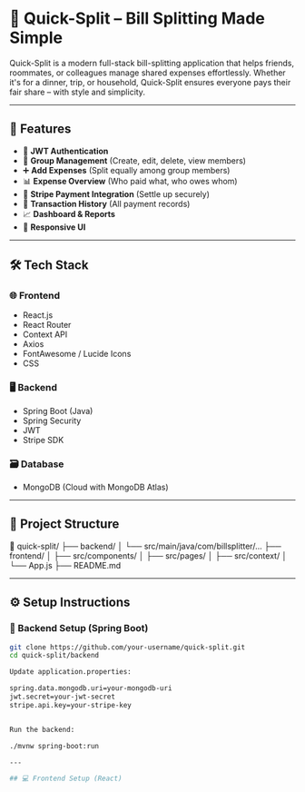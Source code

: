 # 💸 Quick-Split – Bill Splitting Made Simple

Quick-Split is a modern full-stack bill-splitting application that helps friends, roommates, or colleagues manage shared expenses effortlessly. Whether it's for a dinner, trip, or household, Quick-Split ensures everyone pays their fair share – with style and simplicity.

---

## 🚀 Features

- 🔐 **JWT Authentication**
- 👥 **Group Management** (Create, edit, delete, view members)
- ➕ **Add Expenses** (Split equally among group members)
- 📊 **Expense Overview** (Who paid what, who owes whom)
- 💸 **Stripe Payment Integration** (Settle up securely)
- 🧾 **Transaction History** (All payment records)
- 📈 **Dashboard & Reports**
- 📱 **Responsive UI**

---

## 🛠️ Tech Stack

### 🌐 Frontend
- React.js
- React Router
- Context API
- Axios
- FontAwesome / Lucide Icons
- CSS

### 🖥️ Backend
- Spring Boot (Java)
- Spring Security
- JWT
- Stripe SDK

### 🗃️ Database
- MongoDB (Cloud with MongoDB Atlas)

---

## 📁 Project Structure

📁 quick-split/ ├── backend/ │ └── src/main/java/com/billsplitter/... ├── frontend/ │ ├── src/components/ │ ├── src/pages/ │ ├── src/context/ │ └── App.js ├── README.md


---

## ⚙️ Setup Instructions

### 🧪 Backend Setup (Spring Boot)

```bash
git clone https://github.com/your-username/quick-split.git
cd quick-split/backend

Update application.properties:

spring.data.mongodb.uri=your-mongodb-uri
jwt.secret=your-jwt-secret
stripe.api.key=your-stripe-key


Run the backend:

./mvnw spring-boot:run

---

## 💻 Frontend Setup (React)
